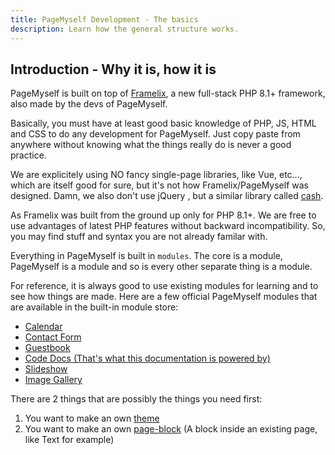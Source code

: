 ```yaml
---
title: PageMyself Development - The basics
description: Learn how the general structure works.
---
```


## Introduction - Why it is, how it is

PageMyself is built on top of [Framelix](https://github.com/NullixAT/framelix-core), a new full-stack PHP 8.1+ framework, also made by the devs of PageMyself.

Basically, you must have at least good basic knowledge of PHP, JS, HTML and CSS to do any development for PageMyself. Just copy paste from anywhere without knowing what the things really do is never a good practice.

We are explicitely using NO fancy single-page libraries, like Vue, etc...,  which are itself good for sure, but it's not how Framelix/PageMyself was designed. Damn, we also don't use jQuery , but a similar library called [cash](https://github.com/fabiospampinato/cash).

As Framelix was built from the ground up only for PHP 8.1+. We are free to use advantages of latest PHP features without backward incompatibility. So, you may find stuff and syntax you are not already familar with.

Everything in PageMyself is built in `modules`. The core is a module, PageMyself is a module and so is every other separate thing is a module.

For reference, it is always good to use existing modules for learning and to see how things are made. Here are a few official PageMyself modules that are available in the built-in module store:

* [Calendar](https://github.com/NullixAT/pagemyself-calendar)
* [Contact Form](https://github.com/NullixAT/pagemyself-contactform)
* [Guestbook](https://github.com/NullixAT/pagemyself-guestbook)
* [Code Docs (That's what this documentation is powered by)](https://github.com/NullixAT/pagemyself-docs)
* [Slideshow](https://github.com/NullixAT/pagemyself-slideshow)
* [Image Gallery](https://github.com/NullixAT/pagemyself-imagegallery)

There are 2 things that are possibly the things you need first:
1. You want to make an own [theme](themes.md)
2. You want to make an own [page-block](pageblocks.md) (A block inside an existing page, like Text for example)